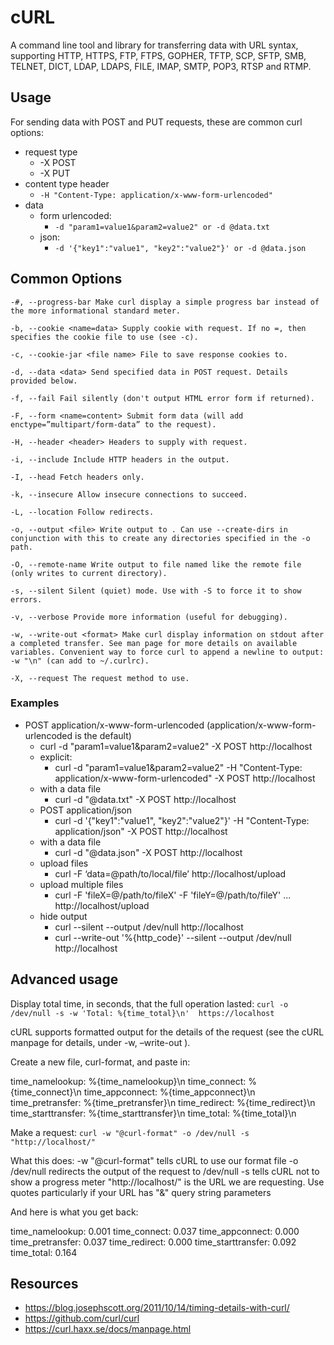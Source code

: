 # cURL

A command line tool and library for transferring data with URL syntax, supporting HTTP, HTTPS, FTP, FTPS, GOPHER, TFTP, SCP, SFTP, SMB, TELNET, DICT, LDAP, LDAPS, FILE, IMAP, SMTP, POP3, RTSP and RTMP.

## Usage

For sending data with POST and PUT requests, these are common curl options:
* request type
  * -X POST
  * -X PUT
* content type header
  * ```-H "Content-Type: application/x-www-form-urlencoded"```
* data
  * form urlencoded:
    * ```-d "param1=value1&param2=value2" or -d @data.txt```
  * json:
    * ```-d '{"key1":"value1", "key2":"value2"}' or -d @data.json```


## Common Options
    -#, --progress-bar Make curl display a simple progress bar instead of the more informational standard meter.

    -b, --cookie <name=data> Supply cookie with request. If no =, then specifies the cookie file to use (see -c).

    -c, --cookie-jar <file name> File to save response cookies to.

    -d, --data <data> Send specified data in POST request. Details provided below.

    -f, --fail Fail silently (don't output HTML error form if returned).

    -F, --form <name=content> Submit form data (will add enctype=”multipart/form-data” to the request).

    -H, --header <header> Headers to supply with request.

    -i, --include Include HTTP headers in the output.

    -I, --head Fetch headers only.

    -k, --insecure Allow insecure connections to succeed.

    -L, --location Follow redirects.

    -o, --output <file> Write output to . Can use --create-dirs in conjunction with this to create any directories specified in the -o path.

    -O, --remote-name Write output to file named like the remote file (only writes to current directory).

    -s, --silent Silent (quiet) mode. Use with -S to force it to show errors.

    -v, --verbose Provide more information (useful for debugging).

    -w, --write-out <format> Make curl display information on stdout after a completed transfer. See man page for more details on available variables. Convenient way to force curl to append a newline to output: -w "\n" (can add to ~/.curlrc).

    -X, --request The request method to use.

### Examples
* POST application/x-www-form-urlencoded (application/x-www-form-urlencoded is the default)
  - curl -d "param1=value1&param2=value2" -X POST http://localhost
  - explicit:
    - curl -d "param1=value1&param2=value2" -H "Content-Type: application/x-www-form-urlencoded" -X POST http://localhost
  - with a data file
    - curl -d "@data.txt" -X POST http://localhost
  - POST application/json
    - curl -d '{"key1":"value1", "key2":"value2"}' -H "Content-Type: application/json" -X POST http://localhost
  - with a data file
    - curl -d "@data.json" -X POST http://localhost
  - upload files
    - curl -F ‘data=@path/to/local/file’ http://localhost/upload
  - upload multiple files
    - curl -F 'fileX=@/path/to/fileX' -F 'fileY=@/path/to/fileY' ... http://localhost/upload
  - hide output
    - curl --silent --output /dev/null http://localhost
    - curl --write-out '%{http_code}' --silent --output /dev/null http://localhost


## Advanced usage

Display total time, in seconds, that the full operation lasted:
`curl -o /dev/null -s -w 'Total: %{time_total}\n'  https://localhost`

cURL supports formatted output for the details of the request (see the cURL manpage for details, under -w, –write-out <format>).

Create a new file, curl-format, and paste in:

  time_namelookup:  %{time_namelookup}\n
  time_connect:  %{time_connect}\n
  time_appconnect:  %{time_appconnect}\n
  time_pretransfer:  %{time_pretransfer}\n
  time_redirect:  %{time_redirect}\n
  time_starttransfer:  %{time_starttransfer}\n
  time_total:  %{time_total}\n

Make a request:
```curl -w "@curl-format" -o /dev/null -s "http://localhost/"```

What this does:
-w "@curl-format" tells cURL to use our format file
-o /dev/null redirects the output of the request to /dev/null
-s tells cURL not to show a progress meter
"http://localhost/" is the URL we are requesting. Use quotes particularly if your URL has "&" query string parameters

And here is what you get back:

time_namelookup:  0.001
time_connect:  0.037
time_appconnect:  0.000
time_pretransfer:  0.037
time_redirect:  0.000
time_starttransfer:  0.092
time_total:  0.164


## Resources
* https://blog.josephscott.org/2011/10/14/timing-details-with-curl/
* https://github.com/curl/curl
* https://curl.haxx.se/docs/manpage.html
